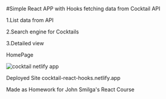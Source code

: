 #Simple React APP with Hooks fetching data from Cocktail API

1.List data from API

2.Search engine for Cocktails

3.Detailed view

HomePage

![cocktail netlify app](https://user-images.githubusercontent.com/83955254/143498459-cbbf19d3-84b0-48be-b578-2c387f325b9c.png)

Deployed Site
cocktail-react-hooks.netlify.app


Made as Homework for John Smilga's React Course
